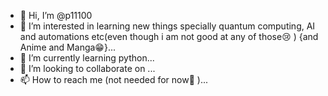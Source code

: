 - 👋 Hi, I’m @p11100
- 👀 I’m interested in learning new things specially quantum computing, AI and automations etc(even though i am not good at any of those😢 ) {and Anime and Manga😁}...
- 🌱 I’m currently learning python...
- 💞️ I’m looking to collaborate on ...
- 📫 How to reach me (not needed for now🤣 )...

<!---
p11100/p11100 is a ✨ special ✨ repository because its `README.md` (this file) appears on your GitHub profile.
You can click the Preview link to take a look at your changes.
--->
